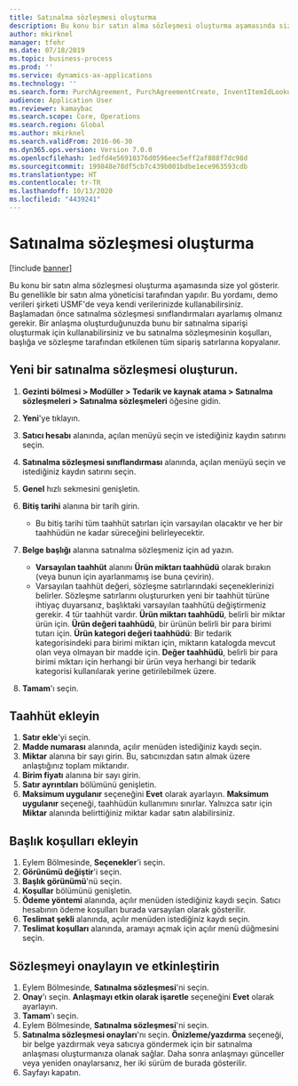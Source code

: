 ```yaml
---
title: Satınalma sözleşmesi oluşturma
description: Bu konu bir satın alma sözleşmesi oluşturma aşamasında size yol gösterir.
author: mkirknel
manager: tfehr
ms.date: 07/18/2019
ms.topic: business-process
ms.prod: ''
ms.service: dynamics-ax-applications
ms.technology: ''
ms.search.form: PurchAgreement, PurchAgreementCreate, InventItemIdLookupSimple, AgreementConfirmRunForm, PurchAgreementHistory
audience: Application User
ms.reviewer: kamaybac
ms.search.scope: Core, Operations
ms.search.region: Global
ms.author: mkirknel
ms.search.validFrom: 2016-06-30
ms.dyn365.ops.version: Version 7.0.0
ms.openlocfilehash: 1edfd4e56910376d0596eec5eff2af888f7dc98d
ms.sourcegitcommit: 199848e78df5cb7c439b001bdbe1ece963593cdb
ms.translationtype: HT
ms.contentlocale: tr-TR
ms.lasthandoff: 10/13/2020
ms.locfileid: "4439241"
---
```

# <a name="create-a-purchase-agreement"></a>Satınalma sözleşmesi oluşturma

[!include [banner](../../includes/banner.md)]

Bu konu bir satın alma sözleşmesi oluşturma aşamasında size yol gösterir. Bu genellikle bir satın alma yöneticisi tarafından yapılır. Bu yordamı, demo verileri şirketi USMF'de veya kendi verilerinizde kullanabilirsiniz. Başlamadan önce satınalma sözleşmesi sınıflandırmaları ayarlamış olmanız gerekir. Bir anlaşma oluşturduğunuzda bunu bir satınalma siparişi oluşturmak için kullanabilirsiniz ve bu satınalma sözleşmesinin koşulları, başlığa ve sözleşme tarafından etkilenen tüm sipariş satırlarına kopyalanır.


## <a name="create-a-new-purchase-agreement"></a>Yeni bir satınalma sözleşmesi oluşturun.
1. **Gezinti bölmesi > Modüller > Tedarik ve kaynak atama > Satınalma sözleşmeleri > Satınalma sözleşmeleri** öğesine gidin.
2. **Yeni**'ye tıklayın.
3. **Satıcı hesabı** alanında, açılan menüyü seçin ve istediğiniz kaydın satırını seçin.
4. **Satınalma sözleşmesi sınıflandırması** alanında, açılan menüyü seçin ve istediğiniz kaydın satırını seçin.
5. **Genel** hızlı sekmesini genişletin.
6. **Bitiş tarihi** alanına bir tarih girin.

    - Bu bitiş tarihi tüm taahhüt satırları için varsayılan olacaktır ve her bir taahhüdün ne kadar süreceğini belirleyecektir.  

7. **Belge başlığı** alanına satınalma sözleşmeniz için ad yazın.

    - **Varsayılan taahhüt** alanını **Ürün miktarı taahhüdü** olarak bırakın (veya bunun için ayarlanmamış ise buna çevirin).  
    - Varsayılan taahhüt değeri, sözleşme satırlarındaki seçeneklerinizi belirler. Sözleşme satırlarını oluştururken yeni bir taahhüt türüne ihtiyaç duyarsanız, başlıktaki varsayılan taahhütü değiştirmeniz gerekir. 4 tür taahhüt vardır. **Ürün miktarı taahhüdü**, belirli bir miktar ürün için. **Ürün değeri taahhüdü**, bir ürünün belirli bir para birimi tutarı için. **Ürün kategori değeri taahhüdü**: Bir tedarik kategorisindeki para birimi miktarı için, miktarın katalogda mevcut olan veya olmayan bir madde için. **Değer taahhüdü**, belirli bir para birimi miktarı için herhangi bir ürün veya herhangi bir tedarik kategorisi kullanılarak yerine getirilebilmek üzere.  

8. **Tamam**'ı seçin.

## <a name="add-a-commitment"></a>Taahhüt ekleyin
1. **Satır ekle**'yi seçin.
2. **Madde numarası** alanında, açılır menüden istediğiniz kaydı seçin.
3. **Miktar** alanına bir sayı girin. Bu, satıcınızdan satın almak üzere anlaştığınız toplam miktarıdır.  
4. **Birim fiyatı** alanına bir sayı girin.
5. **Satır ayrıntıları** bölümünü genişletin.
6. **Maksimum uygulanır** seçeneğini **Evet** olarak ayarlayın. **Maksimum uygulanır** seçeneği, taahhüdün kullanımını sınırlar. Yalnızca satır için **Miktar** alanında belirttiğiniz miktar kadar satın alabilirsiniz.  

## <a name="add-header-conditions"></a>Başlık koşulları ekleyin
1. Eylem Bölmesinde, **Seçenekler**'i seçin.
2. **Görünümü değiştir**'i seçin.
3. **Başlık görünümü**'nü seçin.
4. **Koşullar** bölümünü genişletin.
5. **Ödeme yöntemi** alanında, açılır menüden istediğiniz kaydı seçin. Satıcı hesabının ödeme koşulları burada varsayılan olarak gösterilir.  
6. **Teslimat şekli** alanında, açılır menüden istediğiniz kaydı seçin.
7. **Teslimat koşulları** alanında, aramayı açmak için açılır menü düğmesini seçin.

## <a name="confirm-and-activate-the-agreement"></a>Sözleşmeyi onaylayın ve etkinleştirin
1. Eylem Bölmesinde, **Satınalma sözleşmesi**'ni seçin.
2. **Onay**'ı seçin. **Anlaşmayı etkin olarak işaretle** seçeneğini **Evet** olarak ayarlayın.  
3. **Tamam**'ı seçin.
4. Eylem Bölmesinde, **Satınalma sözleşmesi**'ni seçin.
5. **Satınalma sözleşmesi onayları**'nı seçin. **Önizleme/yazdırma** seçeneği, bir belge yazdırmak veya satıcıya göndermek için bir satınalma anlaşması oluşturmanıza olanak sağlar. Daha sonra anlaşmayı günceller veya yeniden onaylarsanız, her iki sürüm de burada gösterilir.  
6. Sayfayı kapatın.

